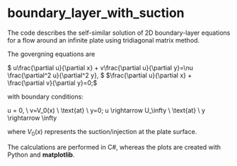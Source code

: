 # boundary_layer_with_suction
The code describes the self-similar solution of 2D boundary-layer equations for a flow around an infinite plate using tridiagonal matrix method.

The govergning equations are  

$ u\frac{\partial u}{\partial x} + v\frac{\partial u}{\partial y}=\nu \frac{\partial^2 u}{\partial^2 y}, $
$\frac{\partial u}{\partial x} + \frac{\partial v}{\partial y}=0;$

with boundary conditions:

u = 0, \ v=V_0(x) \ \text{at} \ y=0;
u \rightarrow U_\infty \ \text{at} \  y \rightarrow \infty

where $V_0(x)$ represents the suction/injection at the plate surface. 

The calculations are performed in C#, whereas the plots are created with Python and **matplotlib**.


